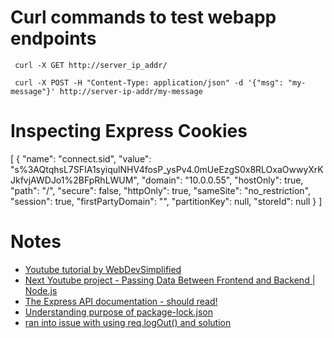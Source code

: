 # Curl commands to test webapp endpoints
```
 curl -X GET http://server_ip_addr/
 
 curl -X POST -H "Content-Type: application/json" -d '{"msg": "my-message"}' http://server-ip-addr/my-message
```

# Inspecting Express Cookies
[
    {
        "name": "connect.sid",
        "value": "s%3AQtqhsL7SFIA1syiqulNHV4fosP_ysPv4.0mUeEzgS0x8RLOxaOwwyXrKJkfvjAWDJo1%2BFpRhLWUM",
        "domain": "10.0.0.55",
        "hostOnly": true,
        "path": "/",
        "secure": false,
        "httpOnly": true,
        "sameSite": "no_restriction",
        "session": true,
        "firstPartyDomain": "",
        "partitionKey": null,
        "storeId": null
    }
]

# Notes
- [Youtube tutorial by WebDevSimplified](https://youtu.be/-RCnNyD0L-s)
- [Next Youtube project -  Passing Data Between Frontend and Backend | Node.js ](https://www.youtube.com/watch?v=5TxF9PQaq4U)
- [The Express API documentation - should read!](https://expressjs.com/en/4x/api.html)
- [Understanding purpose of package-lock.json](https://stackoverflow.com/questions/44297803/what-is-the-role-of-the-package-lock-json)
- [ran into issue with using req.logOut() and solution](https://stackoverflow.com/questions/72336177/error-reqlogout-requires-a-callback-function)